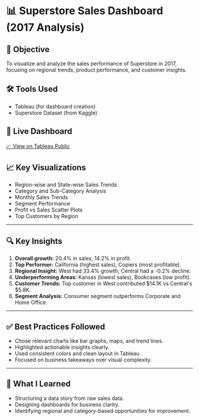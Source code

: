 # 📊 Superstore Sales Dashboard (2017 Analysis)

## 🎯 Objective
To visualize and analyze the sales performance of Superstore in 2017, focusing on regional trends, product performance, and customer insights.

## 🛠 Tools Used
- Tableau (for dashboard creation)
- Superstore Dataset (from Kaggle)

## 🔗 Live Dashboard
[📈 View on Tableau Public](https://public.tableau.com/app/profile/pranay.mody/viz/SuperstoreSales2017_17221881319360/Dashboard)

## 📈 Key Visualizations
- Region-wise and State-wise Sales Trends
- Category and Sub-Category Analysis
- Monthly Sales Trends
- Segment Performance
- Profit vs Sales Scatter Plots
- Top Customers by Region

---

## 🔍 Key Insights
1. **Overall growth:** 20.4% in sales, 14.2% in profit.
2. **Top Performer:** California (highest sales), Copiers (most profitable).
3. **Regional Insight:** West had 33.4% growth; Central had a -0.2% decline.
4. **Underperforming Areas:** Kansas (lowest sales), Bookcases (low profit).
5. **Customer Trends:** Top customer in West contributed $14.1K vs Central's $5.8K.
6. **Segment Analysis:** Consumer segment outperforms Corporate and Home Office.

---

## ✅ Best Practices Followed
- Chose relevant charts like bar graphs, maps, and trend lines.
- Highlighted actionable insights clearly.
- Used consistent colors and clean layout in Tableau.
- Focused on business takeaways over visual complexity.

---

## 📘 What I Learned
- Structuring a data story from raw sales data.
- Designing dashboards for business clarity.
- Identifying regional and category-based opportunities for improvement.
